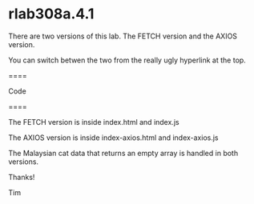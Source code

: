 # rlab308a.4.1

There are two versions of this lab.  The FETCH version and the AXIOS version.

You can switch betwen the two from the really ugly hyperlink at the top.

====

Code

====

The FETCH version is inside index.html and index.js

The AXIOS version is inside index-axios.html and index-axios.js



The Malaysian cat data that returns an empty array is handled in both versions.

Thanks!

Tim
